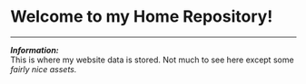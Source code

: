 # Welcome to my Home Repository!
---
***Information:***
<br>
This is where my website data is stored. Not much to see here except some *fairly nice assets.*
